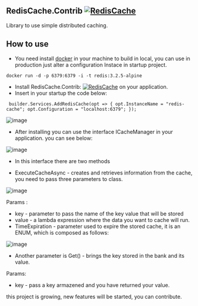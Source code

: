 ## RedisCache.Contrib [![RedisCache](https://badgen.net/nuget/v/RedisCache.Contrib/latest)](https://www.nuget.org/packages/RedisCache.Contrib/)

Library to use simple distributed caching.

## How to use

- You need install [docker](https://docs.docker.com/desktop/install/windows-install/) in your machine to build in local, you can use in production just alter a configuration Instace in startup project.

```
docker run -d -p 6379:6379 -i -t redis:3.2.5-alpine
```
 - Install RedisCache.Contrib: [![RedisCache](https://badgen.net/nuget/v/RedisCache.Contrib/latest)](https://www.nuget.org/packages/RedisCache.Contrib/) on your application.
 - Insert in your startup the code below:
 
 ```
  builder.Services.AddRedisCache(opt => { opt.InstanceName = "redis-cache"; opt.Configuration = "localhost:6379"; });
 ```
![image](https://github.com/brunoldias/RedisCache.Contrib/assets/40918591/5be4cacd-2b66-438f-aeea-dd255896227f)

- After installing you can use the interface ICacheManager in your application. you can see below:

![image](https://github.com/brunoldias/RedisCache.Contrib/assets/40918591/9f9a4058-0190-4f73-ae8c-237c07459797)

- In this interface there are two methods

- ExecuteCacheAsync - creates and retrieves information from the cache, you need to pass three parameters to class.
  
 ![image](https://github.com/brunoldias/RedisCache.Contrib/assets/40918591/0bf9969e-ca5e-4e5b-addb-615ff63ab65f)
 
Params : 
 - key - parameter to pass the name of the key value that will be stored
 - value - a lambda expression where the data you want to cache will run.
 - TimeExpiration - parameter used to expire the stored cache, it is an ENUM, which is composed as follows:
  
  ![image](https://github.com/brunoldias/RedisCache.Contrib/assets/40918591/c78ed424-de1b-4cb9-8487-6fc3b8f75716)
  
 - Another parameter is Get() - 
brings the key stored in the bank and its value.

Params: 
 - key - pass a key armazened and you have returned your value.

this project is growing, new features will be started, you can contribute.




